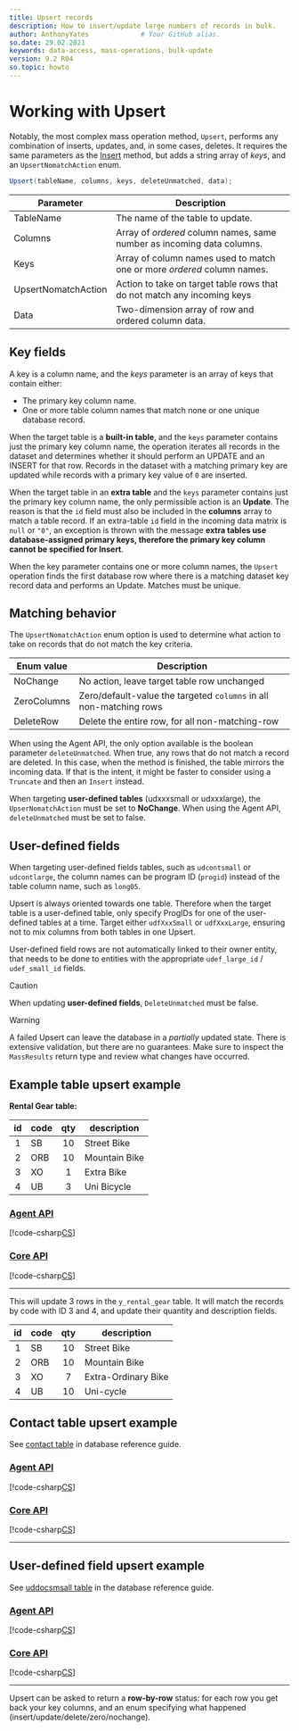 ```yaml
---
title: Upsert records
description: How to insert/update large numbers of records in bulk.
author: AnthonyYates             # Your GitHub alias.
so.date: 29.02.2021
keywords: data-access, mass-operations, bulk-update
version: 9.2 R04
so.topic: howto
---
```


# Working with Upsert

Notably, the most complex mass operation method, `Upsert`, performs any combination of inserts, updates, and, in some cases, deletes. It requires the same parameters as the [Insert][1] method, but adds a string array of *keys*, and an `UpsertNomatchAction` enum.

```csharp
Upsert(tableName, columns, keys, deleteUnmatched, data);
```

| Parameter   | Description                                                  |
|-------------|--------------------------------------------------------------|
| TableName   | The name of the table to update.                             |
| Columns     | Array of *ordered* column names, same number as incoming data columns. |
| Keys        | Array of column names used to match one or more *ordered* column names.|
| UpsertNomatchAction | Action to take on target table rows that do not match any incoming keys |
| Data        | Two-dimension array of row and ordered column data.          |

## Key fields

A key is a column name, and the *keys* parameter is an array of keys that contain either:

* The primary key column name.
* One or more table column names that match none or one unique database record.

When the target table is a **built-in table**, and the `keys` parameter contains just the primary key column name, the operation iterates all records in the dataset and determines whether it should perform an UPDATE and an INSERT for that row. Records in the dataset with a matching primary key are updated while records with a primary key value of `0` are inserted.

When the target table in an **extra table** and the `keys` parameter contains just the primary key column name, the only permissible action is an **Update**. The reason is that the `id` field must also be included in the **columns** array to match a table record. If an extra-table `id` field in the incoming data matrix is `null` or `"0"`, an exception is thrown with the message **extra tables use database-assigned primary keys, therefore the primary key column cannot be specified for Insert**.

When the key parameter contains one or more column names, the `Upsert` operation finds the first database row where there is a matching dataset key record data and performs an Update. Matches must be unique.

## Matching behavior

The `UpsertNomatchAction` enum option is used to determine what action to take on records that do not match the key criteria.

| Enum value  | Description                                     |
|-------------|-------------------------------------------------|
| NoChange    | No action, leave target table row unchanged     |
| ZeroColumns | Zero/default-value the targeted `columns` in all non-matching rows |
| DeleteRow   | Delete the entire row, for all non-matching-row |

When using the Agent API, the only option available is the boolean parameter `deleteUnmatched`. When true, any rows that do not match a record are deleted. In this case, when the method is finished, the table mirrors the incoming data. If that is the intent, it might be faster to consider using a `Truncate` and then an `Insert` instead.

When targeting **user-defined tables** (udxxxsmall or udxxxlarge), the `UpserNomatchAction` must be set to **NoChange**. When using the Agent API, `deleteUnmatched` must be set to false.

## User-defined fields

When targeting user-defined fields tables, such as `udcontsmall` or `udcontlarge`, the column names can be program ID (`progid`) instead of the table column name, such as `long05`.

Upsert is always oriented towards one table. Therefore when the target table is a user-defined table, only specify ProgIDs for one of the user-defined tables at a time. Target either `udfXxxSmall` or `udfXxxLarge`, ensuring not to mix columns from both tables in one Upsert.

User-defined field rows are not automatically linked to their owner entity, that needs to be done to entities with the appropriate `udef_large_id` / `udef_small_id` fields.

> [!CAUTION]
> When updating **user-defined fields**, `DeleteUnmatched` must be false.

> [!WARNING]
> A failed Upsert can leave the database in a *partially* updated state. There is extensive validation, but there are no guarantees. Make sure to inspect the `MassResults` return type and review what changes have occurred.

## Example table upsert example

**Rental Gear table:**

| id | code | qty | description   |
|:--:|------|:---:|---------------|
| 1 | SB    | 10  | Street Bike   |
| 2 | ORB   | 10  | Mountain Bike |
| 3 | XO    | 1   | Extra Bike    |
| 4 | UB    | 3   | Uni Bicycle   |

### [Agent API](#tab/upsert-extra-table-1)

[!code-csharp[CS](../includes/mass-operation-upsert-extra-table.cs)]

### [Core API](#tab/upsert-extra-table-2)

[!code-csharp[CS](../includes/mass-operation-upsert-extra-table-core.cs)]

***

This will update 3 rows in the `y_rental_gear` table. It will match the records by code with ID 3 and 4, and update their quantity and description fields.

| id | code | qty | description   |
|:--:|------|:---:|---------------|
| 1  | SB   | 10  | Street Bike   |
| 2  | ORB  | 10  | Mountain Bike |
| 3  | XO   | 7   | Extra-Ordinary Bike |
| 4  | UB   | 10  | Uni-cycle     |

## Contact table upsert example

See [contact table][2] in database reference guide.

### [Agent API](#tab/upsert-contact-1)

[!code-csharp[CS](../includes/mass-operation-upsert-contact-table.cs)]

### [Core API](#tab/upsert-contact-2)

[!code-csharp[CS](../includes/mass-operation-upsert-contact-table-core.cs)]

***

## User-defined field upsert example

See [uddocsmsall table][3] in the database reference guide.

### [Agent API](#tab/upsert-udef-1)

[!code-csharp[CS](../includes/mass-operation-upsert-uddocsmall-table.cs)]

### [Core API](#tab/upsert-udef-2)

[!code-csharp[CS](../includes/mass-operation-upsert-uddocsmall-table-core.cs)]

***

Upsert can be asked to return a **row-by-row** status: for each row you get back your key columns, and an enum specifying what happened (insert/update/delete/zero/nochange).

<!-- reference links -->

[1]: insert.md
[2]: https://github.com/SuperOfficeDocs/database/blob/main/docs/tables/contact.md
[3]: https://github.com/SuperOfficeDocs/database/blob/main/docs/tables/uddocsmall.md
